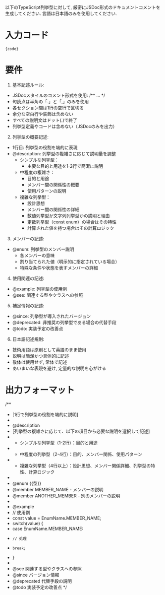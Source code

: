 以下のTypeScript列挙型に対して, 厳密にJSDoc形式のドキュメントコメントを生成してください.
言語は日本語のみを使用してください.

# 入力コード
```
{code}
```

# 要件

1. 基本記述ルール:
- JSDocスタイルのコメント形式を使用: /** ... */
- 句読点は半角の「.」と「,」のみを使用
- 各セクション間は1行の空行で区切る
- 余分な空白行や装飾は含めない
- すべての説明文はドット(.)で終了
- 列挙型定義やコードは含めない（JSDocのみを出力）

2. 列挙型の概要記述:
- 1行目: 列挙型の役割を端的に表現
- @description: 列挙型の複雑さに応じて説明量を調整
    - シンプルな列挙型：
        - 主要な目的と用途を1-2行で簡潔に説明
    - 中程度の複雑さ：
        - 目的と用途
        - メンバー間の関係性の概要
        - 使用パターンの説明
    - 複雑な列挙型：
        - 設計思想
        - メンバー間の関係性の詳細
        - 数値列挙型か文字列列挙型かの説明と理由
        - 定数列挙型（const enum）の場合はその特性
        - 計算された値を持つ場合はその計算ロジック

3. メンバーの記述:
- @enum: 列挙型のメンバー説明
    - 各メンバーの意味
    - 割り当てられた値（明示的に指定されている場合）
    - 特殊な条件や状態を表すメンバーの詳細

4. 使用関連の記述:
- @example: 列挙型の使用例
- @see: 関連する型やクラスへの参照

5. 補足情報の記述:
- @since: 列挙型が導入されたバージョン
- @deprecated: 非推奨の列挙型である場合の代替手段
- @todo: 実装予定の改善点

6. 日本語記述規則:
- 技術用語は原則として英語のまま使用
- 説明は簡潔かつ具体的に記述
- 敬体は使用せず, 常体で記述
- あいまいな表現を避け, 定量的な説明を心がける

# 出力フォーマット

/**
 * [1行で列挙型の役割を端的に説明]
 *
 * @description 
 * [列挙型の複雑さに応じて、以下の項目から必要な説明を選択して記述]
 * - シンプルな列挙型（1-2行）：目的と用途
 * - 中程度の列挙型（2-4行）：目的、メンバー関係、使用パターン
 * - 複雑な列挙型（4行以上）：設計思想、メンバー関係詳細、列挙型の特性、計算ロジック
 *
 * @enum {{型}}
 * @member MEMBER_NAME - メンバーの説明
 * @member ANOTHER_MEMBER - 別のメンバーの説明
 *
 * @example
 * // 使用例
 * const value = EnumName.MEMBER_NAME;
 * switch(value) {
 *   case EnumName.MEMBER_NAME:
 *     // 処理
 *     break;
 * }
 *
 * @see 関連する型やクラスへの参照
 * @since バージョン情報
 * @deprecated 代替手段の説明
 * @todo 実装予定の改善点
 */
 
